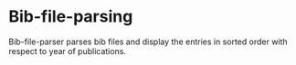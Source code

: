 # Bib-file-parsing
Bib-file-parser parses bib files and display the entries in sorted order with respect to year of publications.
